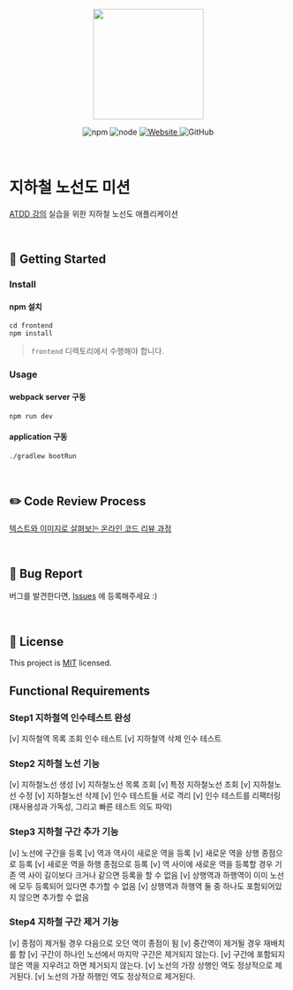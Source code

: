 <p align="center">
    <img width="200px;" src="https://raw.githubusercontent.com/woowacourse/atdd-subway-admin-frontend/master/images/main_logo.png"/>
</p>
<p align="center">
  <img alt="npm" src="https://img.shields.io/badge/npm-6.14.15-blue">
  <img alt="node" src="https://img.shields.io/badge/node-14.18.2-blue">
  <a href="https://edu.nextstep.camp/c/R89PYi5H" alt="nextstep atdd">
    <img alt="Website" src="https://img.shields.io/website?url=https%3A%2F%2Fedu.nextstep.camp%2Fc%2FR89PYi5H">
  </a>
  <img alt="GitHub" src="https://img.shields.io/github/license/next-step/atdd-subway-admin">
</p>

<br>

# 지하철 노선도 미션
[ATDD 강의](https://edu.nextstep.camp/c/R89PYi5H) 실습을 위한 지하철 노선도 애플리케이션

<br>

## 🚀 Getting Started

### Install
#### npm 설치
```
cd frontend
npm install
```
> `frontend` 디렉토리에서 수행해야 합니다.

### Usage
#### webpack server 구동
```
npm run dev
```
#### application 구동
```
./gradlew bootRun
```
<br>

## ✏️ Code Review Process
[텍스트와 이미지로 살펴보는 온라인 코드 리뷰 과정](https://github.com/next-step/nextstep-docs/tree/master/codereview)

<br>

## 🐞 Bug Report

버그를 발견한다면, [Issues](https://github.com/next-step/atdd-subway-admin/issues) 에 등록해주세요 :)

<br>

## 📝 License

This project is [MIT](https://github.com/next-step/atdd-subway-admin/blob/master/LICENSE.md) licensed.


## Functional Requirements

### Step1 지하철역 인수테스트 완성
[v] 지하철역 목록 조회 인수 테스트
[v] 지하철역 삭제 인수 테스트


### Step2 지하철 노선 기능 
[v] 지하철노선 생성
[v] 지하철노선 목록 조회
[v] 특정 지하철노선 조회
[v] 지하철노선 수정
[v] 지하철노선 삭제
[v] 인수 테스트들 서로 격리
[v] 인수 테스트를 리팩터링(재사용성과 가독성, 그리고 빠른 테스트 의도 파악)

### Step3 지하철 구간 추가 기능
[v] 노선에 구간을 등록
[v] 역과 역사이 새로운 역을 등록 
[v] 새로운 역을 상행 종점으로 등록
[v] 새로운 역을 하행 종점으로 등록
[v] 역 사이에 새로운 역을 등록할 경우 기존 역 사이 길이보다 크거나 같으면 등록을 할 수 없음
[v] 상행역과 하행역이 이미 노선에 모두 등록되어 있다면 추가할 수 없음
[v] 상행역과 하행역 둘 중 하나도 포함되어있지 않으면 추가할 수 없음

### Step4 지하철 구간 제거 기능
[v] 종점이 제거될 경우 다음으로 오던 역이 종점이 됨
[v] 중간역이 제거될 경우 재배치를 함
[v] 구간이 하나인 노선에서 마지막 구간은 제거되지 않는다.
[v] 구간에 포함되지 않은 역을 지우려고 하면 제거되지 않는다.
[v] 노선의 가장 상행인 역도 정상적으로 제거된다.
[v] 노선의 가장 하행인 역도 정상적으로 제거된다.